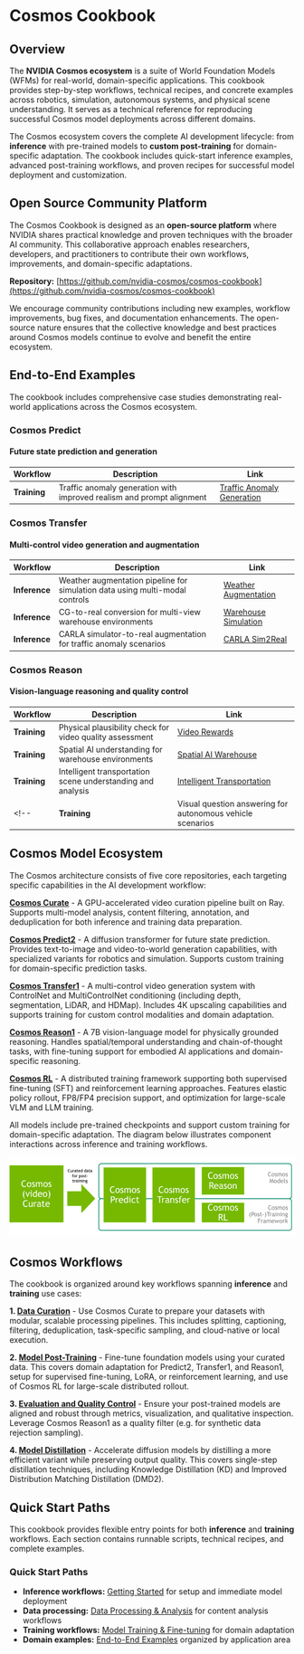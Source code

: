 # Cosmos Cookbook

## Overview

The **NVIDIA Cosmos ecosystem** is a suite of World Foundation Models (WFMs) for real-world, domain-specific applications. This cookbook provides step-by-step workflows, technical recipes, and concrete examples across robotics, simulation, autonomous systems, and physical scene understanding. It serves as a technical reference for reproducing successful Cosmos model deployments across different domains.

The Cosmos ecosystem covers the complete AI development lifecycle: from **inference** with pre-trained models to **custom post-training** for domain-specific adaptation. The cookbook includes quick-start inference examples, advanced post-training workflows, and proven recipes for successful model deployment and customization.

## Open Source Community Platform

The Cosmos Cookbook is designed as an **open-source platform** where NVIDIA shares practical knowledge and proven techniques with the broader AI community. This collaborative approach enables researchers, developers, and practitioners to contribute their own workflows, improvements, and domain-specific adaptations.

**Repository:** [https://github.com/nvidia-cosmos/cosmos-cookbook](https://github.com/nvidia-cosmos/cosmos-cookbook)

We encourage community contributions including new examples, workflow improvements, bug fixes, and documentation enhancements. The open-source nature ensures that the collective knowledge and best practices around Cosmos models continue to evolve and benefit the entire ecosystem.

## End-to-End Examples

The cookbook includes comprehensive case studies demonstrating real-world applications across the Cosmos ecosystem.

### **Cosmos Predict**

#### Future state prediction and generation

| **Workflow** | **Description** | **Link** |
|--------------|-----------------|----------|
| **Training** | Traffic anomaly generation with improved realism and prompt alignment | [Traffic Anomaly Generation](cookbook/end_to_end_examples/predict2/its-accident/post_training.md) |

### **Cosmos Transfer**

#### Multi-control video generation and augmentation

| **Workflow** | **Description** | **Link** |
|--------------|-----------------|----------|
| **Inference** | Weather augmentation pipeline for simulation data using multi-modal controls | [Weather Augmentation](cookbook/inference/transfer1/inference-its-weather-augmentation/inference.md) |
| **Inference** | CG-to-real conversion for multi-view warehouse environments | [Warehouse Simulation](cookbook/inference/transfer1/inference-warehouse-mv/inference.md) |
| **Inference** | CARLA simulator-to-real augmentation for traffic anomaly scenarios | [CARLA Sim2Real](cookbook/inference/transfer2_5/inference-carla-sdg-augmentation/inference.md) |

### **Cosmos Reason**

#### Vision-language reasoning and quality control

| **Workflow** | **Description** | **Link** |
|--------------|-----------------|----------|
| **Training** | Physical plausibility check for video quality assessment | [Video Rewards](cookbook/end_to_end_examples/reason1/physical-plausibility-check/post_training.md) |
| **Training** | Spatial AI understanding for warehouse environments | [Spatial AI Warehouse](cookbook/end_to_end_examples/reason1/spatial-ai-warehouse/post_training.md) |
| **Training** | Intelligent transportation scene understanding and analysis | [Intelligent Transportation](cookbook/end_to_end_examples/reason1/intelligent-transportation/post_training.md) |
<!--| **Training** | Visual question answering for autonomous vehicle scenarios | [Visual QA for AV](examples/reason1/visual-qa-for-AV/overview.md) |-->

## Cosmos Model Ecosystem

The Cosmos architecture consists of five core repositories, each targeting specific capabilities in the AI development workflow:

**[Cosmos Curate](https://github.com/nvidia-cosmos/cosmos-curate)** - A GPU-accelerated video curation pipeline built on Ray. Supports multi-model analysis, content filtering, annotation, and deduplication for both inference and training data preparation.

**[Cosmos Predict2](https://github.com/nvidia-cosmos/cosmos-predict2)** - A diffusion transformer for future state prediction. Provides text-to-image and video-to-world generation capabilities, with specialized variants for robotics and simulation. Supports custom training for domain-specific prediction tasks.

**[Cosmos Transfer1](https://github.com/nvidia-cosmos/cosmos-transfer1)** - A multi-control video generation system with ControlNet and MultiControlNet conditioning (including depth, segmentation, LiDAR, and HDMap). Includes 4K upscaling capabilities and supports training for custom control modalities and domain adaptation.

**[Cosmos Reason1](https://github.com/nvidia-cosmos/cosmos-reason1)** - A 7B vision-language model for physically grounded reasoning. Handles spatial/temporal understanding and chain-of-thought tasks, with fine-tuning support for embodied AI applications and domain-specific reasoning.

**[Cosmos RL](https://github.com/nvidia-cosmos/cosmos-rl)** - A distributed training framework supporting both supervised fine-tuning (SFT) and reinforcement learning approaches. Features elastic policy rollout, FP8/FP4 precision support, and optimization for large-scale VLM and LLM training.

All models include pre-trained checkpoints and support custom training for domain-specific adaptation. The diagram below illustrates component interactions across inference and training workflows.

![Cosmos Overview](assets/images/cosmos_overview.png)

## Cosmos Workflows

The cookbook is organized around key workflows spanning **inference** and **training** use cases:

**1. [Data Curation](core_concepts/data_curation/overview.md)** - Use Cosmos Curate to prepare your datasets with modular, scalable processing pipelines. This includes splitting, captioning, filtering, deduplication, task-specific sampling, and cloud-native or local execution.

**2. [Model Post-Training](core_concepts/post_training/overview.md)** - Fine-tune foundation models using your curated data. This covers domain adaptation for Predict2, Transfer1, and Reason1, setup for supervised fine-tuning, LoRA, or reinforcement learning, and use of Cosmos RL for large-scale distributed rollout.

**3. [Evaluation and Quality Control](core_concepts/evaluation/overview.md)** - Ensure your post-trained models are aligned and robust through metrics, visualization, and qualitative inspection. Leverage Cosmos Reason1 as a quality filter (e.g. for synthetic data rejection sampling).

**4. [Model Distillation](core_concepts/distillation/overview.md)** - Accelerate diffusion models by distilling a more efficient variant while preserving output quality. This covers single-step distillation techniques, including Knowledge Distillation (KD) and Improved Distribution Matching Distillation (DMD2).

## Quick Start Paths

This cookbook provides flexible entry points for both **inference** and **training** workflows. Each section contains runnable scripts, technical recipes, and complete examples.

### **Quick Start Paths**

- **Inference workflows:** [Getting Started](get_started.md) for setup and immediate model deployment
- **Data processing:** [Data Processing & Analysis](core_concepts/data_curation/overview.md) for content analysis workflows
- **Training workflows:** [Model Training & Fine-tuning](core_concepts/post_training/overview.md) for domain adaptation
- **Domain examples:** [End-to-End Examples](#end-to-end-examples) organized by application area
